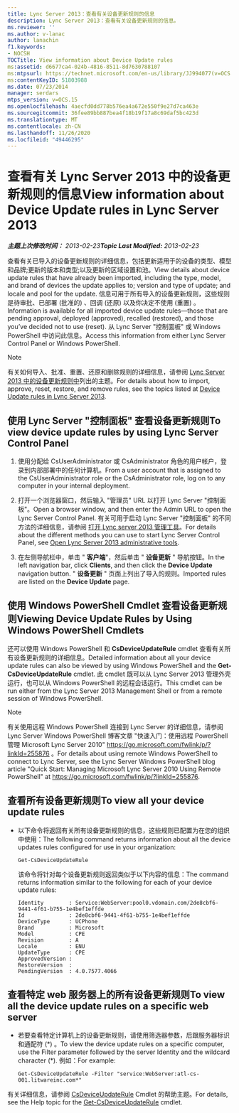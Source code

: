 ```yaml
---
title: Lync Server 2013：查看有关设备更新规则的信息
description: Lync Server 2013：查看有关设备更新规则的信息。
ms.reviewer: ''
ms.author: v-lanac
author: lanachin
f1.keywords:
- NOCSH
TOCTitle: View information about Device Update rules
ms:assetid: d6677ca4-024b-4816-8511-8d7630788107
ms:mtpsurl: https://technet.microsoft.com/en-us/library/JJ994077(v=OCS.15)
ms:contentKeyID: 51803988
ms.date: 07/23/2014
manager: serdars
mtps_version: v=OCS.15
ms.openlocfilehash: 4aecfd0dd778b576ea4a672e550f9e27d7ca463e
ms.sourcegitcommit: 36fee89bb887bea4f18b19f17a8c69daf5bc423d
ms.translationtype: MT
ms.contentlocale: zh-CN
ms.lasthandoff: 11/26/2020
ms.locfileid: "49446295"
---
```

# <a name="view-information-about-device-update-rules-in-lync-server-2013"></a><span data-ttu-id="c9a26-103">查看有关 Lync Server 2013 中的设备更新规则的信息</span><span class="sxs-lookup"><span data-stu-id="c9a26-103">View information about Device Update rules in Lync Server 2013</span></span>

<div data-xmlns="http://www.w3.org/1999/xhtml">

<div class="topic" data-xmlns="http://www.w3.org/1999/xhtml" data-msxsl="urn:schemas-microsoft-com:xslt" data-cs="https://msdn.microsoft.com/">

<div data-asp="https://msdn2.microsoft.com/asp">



</div>

<div id="mainSection">

<div id="mainBody"><span data-ttu-id="c9a26-104">

<span> </span></span><span class="sxs-lookup"><span data-stu-id="c9a26-104">

<span> </span></span></span>

<span data-ttu-id="c9a26-105">_**主题上次修改时间：** 2013-02-23_</span><span class="sxs-lookup"><span data-stu-id="c9a26-105">_**Topic Last Modified:** 2013-02-23_</span></span>

<span data-ttu-id="c9a26-106">查看有关已导入的设备更新规则的详细信息，包括更新适用于的设备的类型、模型和品牌;更新的版本和类型;以及更新的区域设置和池。</span><span class="sxs-lookup"><span data-stu-id="c9a26-106">View details about device update rules that have already been imported, including the type, model, and brand of devices the update applies to; version and type of update; and locale and pool for the update.</span></span> <span data-ttu-id="c9a26-107">信息可用于所有导入的设备更新规则，这些规则是待审批、已部署 (批准的) 、回调 (还原) 以及你决定不使用 (重置) 。</span><span class="sxs-lookup"><span data-stu-id="c9a26-107">Information is available for all imported device update rules—those that are pending approval, deployed (approved), recalled (restored), and those you’ve decided not to use (reset).</span></span> <span data-ttu-id="c9a26-108">从 Lync Server "控制面板" 或 Windows PowerShell 中访问此信息。</span><span class="sxs-lookup"><span data-stu-id="c9a26-108">Access this information from either Lync Server Control Panel or Windows PowerShell.</span></span>

<div>


> [!NOTE]  
> <span data-ttu-id="c9a26-109">有关如何导入、批准、重置、还原和删除规则的详细信息，请参阅 <A href="lync-server-2013-device-update-rules.md">Lync Server 2013 中的设备更新规则中</A>列出的主题。</span><span class="sxs-lookup"><span data-stu-id="c9a26-109">For details about how to import, approve, reset, restore, and remove rules, see the topics listed at <A href="lync-server-2013-device-update-rules.md">Device Update rules in Lync Server 2013</A>.</span></span>



</div>

<div>

## <a name="to-view-device-update-rules-by-using-lync-server-control-panel"></a><span data-ttu-id="c9a26-110">使用 Lync Server "控制面板" 查看设备更新规则</span><span class="sxs-lookup"><span data-stu-id="c9a26-110">To view device update rules by using Lync Server Control Panel</span></span>

1.  <span data-ttu-id="c9a26-111">使用分配给 CsUserAdministrator 或 CsAdministrator 角色的用户帐户，登录到内部部署中的任何计算机。</span><span class="sxs-lookup"><span data-stu-id="c9a26-111">From a user account that is assigned to the CsUserAdministrator role or the CsAdministrator role, log on to any computer in your internal deployment.</span></span>

2.  <span data-ttu-id="c9a26-112">打开一个浏览器窗口，然后输入 "管理员" URL 以打开 Lync Server "控制面板"。</span><span class="sxs-lookup"><span data-stu-id="c9a26-112">Open a browser window, and then enter the Admin URL to open the Lync Server Control Panel.</span></span> <span data-ttu-id="c9a26-113">有关可用于启动 Lync Server "控制面板" 的不同方法的详细信息，请参阅 [打开 Lync server 2013 管理工具](lync-server-2013-open-lync-server-administrative-tools.md)。</span><span class="sxs-lookup"><span data-stu-id="c9a26-113">For details about the different methods you can use to start Lync Server Control Panel, see [Open Lync Server 2013 administrative tools](lync-server-2013-open-lync-server-administrative-tools.md).</span></span>

3.  <span data-ttu-id="c9a26-114">在左侧导航栏中，单击 " **客户端**"，然后单击 " **设备更新** " 导航按钮。</span><span class="sxs-lookup"><span data-stu-id="c9a26-114">In the left navigation bar, click **Clients**, and then click the **Device Update** navigation button.</span></span> <span data-ttu-id="c9a26-115">" **设备更新** " 页面上列出了导入的规则。</span><span class="sxs-lookup"><span data-stu-id="c9a26-115">Imported rules are listed on the **Device Update** page.</span></span>

</div>

<div>

## <a name="viewing-device-update-rules-by-using-windows-powershell-cmdlets"></a><span data-ttu-id="c9a26-116">使用 Windows PowerShell Cmdlet 查看设备更新规则</span><span class="sxs-lookup"><span data-stu-id="c9a26-116">Viewing Device Update Rules by Using Windows PowerShell Cmdlets</span></span>

<span data-ttu-id="c9a26-117">还可以使用 Windows PowerShell 和 **CsDeviceUpdateRule** cmdlet 查看有关所有设备更新规则的详细信息。</span><span class="sxs-lookup"><span data-stu-id="c9a26-117">Detailed information about all your device update rules can also be viewed by using Windows PowerShell and the **Get-CsDeviceUpdateRule** cmdlet.</span></span> <span data-ttu-id="c9a26-118">此 cmdlet 既可以从 Lync Server 2013 管理外壳运行，也可以从 Windows PowerShell 的远程会话运行。</span><span class="sxs-lookup"><span data-stu-id="c9a26-118">This cmdlet can be run either from the Lync Server 2013 Management Shell or from a remote session of Windows PowerShell.</span></span>

<div>


> [!NOTE]  
> <span data-ttu-id="c9a26-119">有关使用远程 Windows PowerShell 连接到 Lync Server 的详细信息，请参阅 Lync Server Windows PowerShell 博客文章 "快速入门：使用远程 PowerShell 管理 Microsoft Lync Server 2010" <A href="https://go.microsoft.com/fwlink/p/?linkid=255876">https://go.microsoft.com/fwlink/p/?linkId=255876</A> 。</span><span class="sxs-lookup"><span data-stu-id="c9a26-119">For details about using remote Windows PowerShell to connect to Lync Server, see the Lync Server Windows PowerShell blog article "Quick Start: Managing Microsoft Lync Server 2010 Using Remote PowerShell" at <A href="https://go.microsoft.com/fwlink/p/?linkid=255876">https://go.microsoft.com/fwlink/p/?linkId=255876</A>.</span></span>



</div>

<div>

## <a name="to-view-all-your-device-update-rules"></a><span data-ttu-id="c9a26-120">查看所有设备更新规则</span><span class="sxs-lookup"><span data-stu-id="c9a26-120">To view all your device update rules</span></span>

  - <span data-ttu-id="c9a26-121">以下命令将返回有关所有设备更新规则的信息，这些规则已配置为在您的组织中使用：</span><span class="sxs-lookup"><span data-stu-id="c9a26-121">The following command returns information about all the device updates rules configured for use in your organization:</span></span>
    
        Get-CsDeviceUpdateRule
    
    <span data-ttu-id="c9a26-122">该命令将针对每个设备更新规则返回类似于以下内容的信息：</span><span class="sxs-lookup"><span data-stu-id="c9a26-122">The command returns information similar to the following for each of your device update rules:</span></span>
    
        Identity        : Service:WebServer:pool0.vdomain.com/2de8cbf6-9441-4f61-b755-1e4bef1effde
        Id              : 2de8cbf6-9441-4f61-b755-1e4bef1effde
        DeviceType      : UCPhone
        Brand           : Microsoft
        Model           : CPE
        Revision        : A
        Locale          : ENU
        UpdateType      : CPE
        ApprovedVersion :
        RestoreVersion  :
        PendingVersion  : 4.0.7577.4066

</div>

<div>

## <a name="to-view-all-the-device-update-rules-on-a-specific-web-server"></a><span data-ttu-id="c9a26-123">查看特定 web 服务器上的所有设备更新规则</span><span class="sxs-lookup"><span data-stu-id="c9a26-123">To view all the device update rules on a specific web server</span></span>

  - <span data-ttu-id="c9a26-124">若要查看特定计算机上的设备更新规则，请使用筛选器参数，后跟服务器标识和通配符 (\*) 。</span><span class="sxs-lookup"><span data-stu-id="c9a26-124">To view the device update rules on a specific computer, use the Filter parameter followed by the server Identity and the wildcard character (\*).</span></span> <span data-ttu-id="c9a26-125">例如：</span><span class="sxs-lookup"><span data-stu-id="c9a26-125">For example:</span></span>
    
        Get-CsDeviceUpdateRule -Filter "service:WebServer:atl-cs-001.litwareinc.com*"

</div>

<span data-ttu-id="c9a26-126">有关详细信息，请参阅 [CsDeviceUpdateRule](https://docs.microsoft.com/powershell/module/skype/Get-CsDeviceUpdateRule) Cmdlet 的帮助主题。</span><span class="sxs-lookup"><span data-stu-id="c9a26-126">For details, see the Help topic for the [Get-CsDeviceUpdateRule](https://docs.microsoft.com/powershell/module/skype/Get-CsDeviceUpdateRule) cmdlet.</span></span>

<span data-ttu-id="c9a26-127"></div>

</div>

<span> </span>

</div>

</div>

</span><span class="sxs-lookup"><span data-stu-id="c9a26-127"></div>

</div>

<span> </span>

</div>

</div>

</span></span></div>

